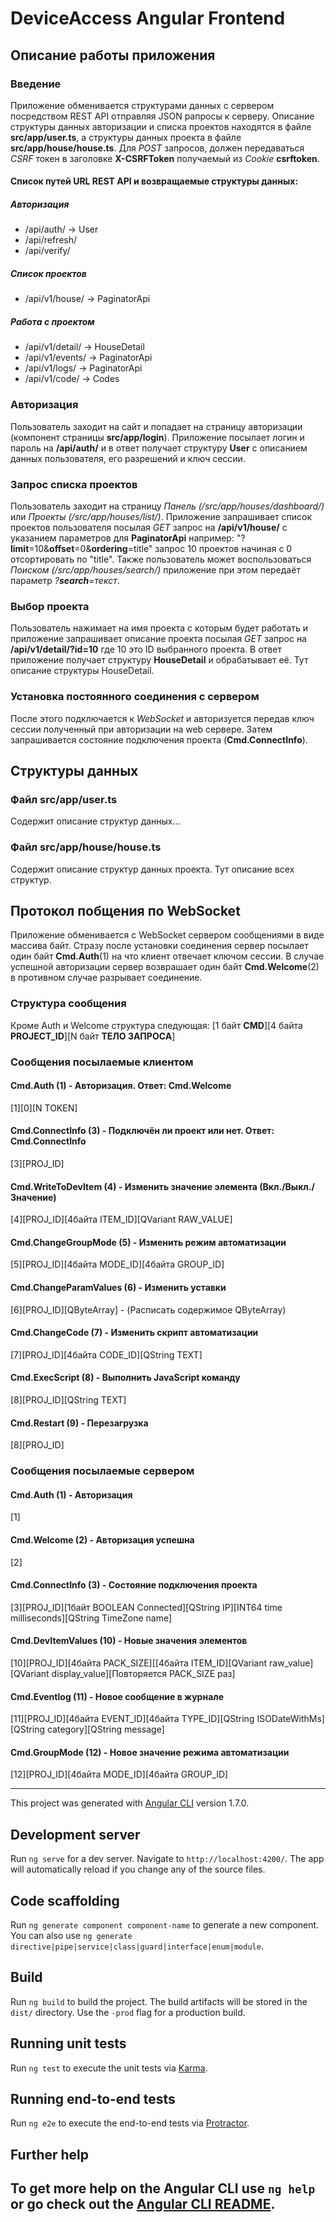 # DeviceAccess Angular Frontend

## Описание работы приложения
### Введение
Приложение обменивается структурами данных с сервером посредством REST API отправляя JSON рапросы к серверу. Описание структуры данных авторизации и списка проектов находятся в файле **src/app/user.ts**, а структуры данных проекта в файле **src/app/house/house.ts**. Для _POST_ запросов, должен передаваться _CSRF_ токен в заголовке **X-CSRFToken** получаемый из _Cookie_ **csrftoken**.

#### Список путей URL REST API и возвращаемые структуры данных:
##### Авторизация
- /api/auth/ -> User
- /api/refresh/
- /api/verify/

##### Список проектов
- /api/v1/house/ -> PaginatorApi<House>
  
##### Работа с проектом
- /api/v1/detail/ -> HouseDetail
- /api/v1/events/ -> PaginatorApi<EventLog>
- /api/v1/logs/ -> PaginatorApi<Logs>
- /api/v1/code/ -> Codes

### Авторизация
Пользователь заходит на сайт и попадает на страницу авторизации (компонент страницы **src/app/login**). Приложение посылает логин и пароль на **/api/auth/** и в ответ получает структуру **User** c описанием данных пользователя, его разрешений и ключ сессии.

### Запрос списка проектов
Пользователь заходит на страницу _Панель (/src/app/houses/dashboard/)_ или _Проекты (/src/app/houses/list/)_. Приложение запрашивает список проектов пользователя посылая _GET_ запрос на **/api/v1/house/** с указанием параметров для **PaginatorApi** например: "?**limit**=10&**offset**=0&**ordering**=title" запрос 10 проектов начиная с 0 отсортировать по "title". Также пользователь может воспользоваться _Поиском (/src/app/houses/search/)_ приложение при этом передаёт параметр _?**search**=текст_.

### Выбор проекта
Пользователь нажимает на имя проекта с которым будет работать и приложение запрашивает описание проекта посылая _GET_ запрос на **/api/v1/detail/?id=10** где 10 это ID выбранного проекта. В ответ приложение получает структуру **HouseDetail** и обрабатывает её. Тут описание структуры HouseDetail.

### Установка постоянного соединения с сервером
После этого подключается к _WebSocket_ и авторизуется передав ключ сессии полученный при авторизации на web сервере. Затем запрашивается состояние подключения проекта (**Cmd.ConnectInfo**).

## Cтруктуры данных
### Файл src/app/user.ts
Содержит описание структур данных...
### Файл src/app/house/house.ts
Содержит описание структур данных проекта. Тут описание всех структур.

## Протокол побщения по WebSocket
Приложение обменивается с WebSocket сервером сообщениями в виде массива байт. Стразу после установки соединения сервер посылает один байт **Cmd.Auth**(1) на что клиент отвечает ключом сессии. В случае успешной авторизации сервер возврашает один байт **Cmd.Welcome**(2) в противном случае разрывает соединение.
### Структура сообщения
Кроме Auth и Welcome структура следующая: 
[1 байт **CMD**][4 байта **PROJECT_ID**][N байт **ТЕЛО ЗАПРОСА**]

### Сообщения посылаемые клиентом
#### Cmd.Auth (1) - Авторизация. Ответ: Cmd.Welcome
[1][0][N TOKEN]

#### Cmd.ConnectInfo (3) - Подключён ли проект или нет. Ответ: Cmd.ConnectInfo
[3][PROJ_ID]

#### Cmd.WriteToDevItem (4) - Изменить значение элемента (Вкл./Выкл./Значение)
[4][PROJ_ID][4байта ITEM_ID][QVariant RAW_VALUE]

#### Cmd.ChangeGroupMode (5) - Изменить режим автоматизации
[5][PROJ_ID][4байта MODE_ID][4байта GROUP_ID]

#### Cmd.ChangeParamValues (6) - Изменить уставки
[6][PROJ_ID][QByteArray] - (Расписать содержимое QByteArray)

#### Cmd.ChangeCode (7) - Изменить скрипт автоматизации
[7][PROJ_ID][4байта CODE_ID][QString TEXT]

#### Cmd.ExecScript (8) - Выполнить JavaScript команду
[8][PROJ_ID][QString TEXT]

#### Cmd.Restart (9) - Перезагрузка
[8][PROJ_ID]

### Сообщения посылаемые сервером
#### Cmd.Auth (1) - Авторизация
[1]

#### Cmd.Welcome (2) - Авторизация успешна
[2]

#### Cmd.ConnectInfo (3) - Состояние подключения проекта
[3][PROJ_ID][1байт BOOLEAN Connected][QString IP][INT64 time milliseconds][QString TimeZone name]

#### Cmd.DevItemValues (10) - Новые значения элементов
[10][PROJ_ID][4байта PACK_SIZE][[4байта ITEM_ID][QVariant raw_value][QVariant display_value][Повторяется PACK_SIZE раз]

#### Cmd.Eventlog (11) - Новое сообщение в журнале
[11][PROJ_ID][4байта EVENT_ID][4байта TYPE_ID][QString ISODateWithMs][QString category][QString message]

#### Cmd.GroupMode (12) - Новое значение режима автоматизации
[12][PROJ_ID][4байта MODE_ID][4байта GROUP_ID]

---

This project was generated with [Angular CLI](https://github.com/angular/angular-cli) version 1.7.0.

## Development server

Run `ng serve` for a dev server. Navigate to `http://localhost:4200/`. The app will automatically reload if you change any of the source files.

## Code scaffolding

Run `ng generate component component-name` to generate a new component. You can also use `ng generate directive|pipe|service|class|guard|interface|enum|module`.

## Build

Run `ng build` to build the project. The build artifacts will be stored in the `dist/` directory. Use the `-prod` flag for a production build.

## Running unit tests

Run `ng test` to execute the unit tests via [Karma](https://karma-runner.github.io).

## Running end-to-end tests

Run `ng e2e` to execute the end-to-end tests via [Protractor](http://www.protractortest.org/).

## Further help

To get more help on the Angular CLI use `ng help` or go check out the [Angular CLI README](https://github.com/angular/angular-cli/blob/master/README.md).
-
